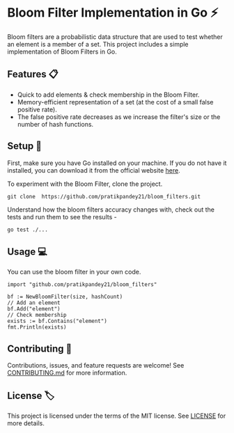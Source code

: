 # Bloom Filter Implementation in Go ⚡️

Bloom filters are a probabilistic data structure that are used to test whether an element is a member of a set. This project includes a simple implementation of Bloom Filters in Go.

## Features 📋
- Quick to add elements & check membership in the Bloom Filter.
- Memory-efficient representation of a set (at the cost of a small false positive rate).
- The false positive rate decreases as we increase the filter's size or the number of hash functions.

## Setup 🚀
First, make sure you have Go installed on your machine. If you do not have it installed, you can download it from the official website [here](https://golang.org/dl/).

To experiment with the Bloom Filter, clone the project.

```shell
git clone  https://github.com/pratikpandey21/bloom_filters.git
```

Understand how the bloom filters accuracy changes with, check out the tests and run them to see the results -

```shell
go test ./...
```

## Usage 💻

You can use the bloom filter in your own code.

```shell
import "github.com/pratikpandey21/bloom_filters"

bf := NewBloomFilter(size, hashCount)
// Add an element
bf.Add("element")
// Check membership
exists := bf.Contains("element")
fmt.Println(exists) 
```

## Contributing 🤝
Contributions, issues, and feature requests are welcome! See [CONTRIBUTING.md](CONTRIBUTING.md) for more information.

## License 🏷️
This project is licensed under the terms of the MIT license. See [LICENSE](LICENSE) for more details.
